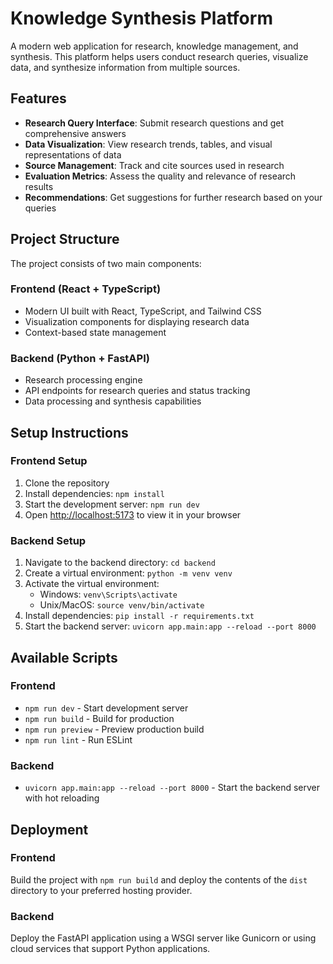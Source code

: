 # Knowledge Synthesis Platform

A modern web application for research, knowledge management, and synthesis. This platform helps users conduct research queries, visualize data, and synthesize information from multiple sources.

## Features

- **Research Query Interface**: Submit research questions and get comprehensive answers
- **Data Visualization**: View research trends, tables, and visual representations of data
- **Source Management**: Track and cite sources used in research
- **Evaluation Metrics**: Assess the quality and relevance of research results
- **Recommendations**: Get suggestions for further research based on your queries

## Project Structure

The project consists of two main components:

### Frontend (React + TypeScript)
- Modern UI built with React, TypeScript, and Tailwind CSS
- Visualization components for displaying research data
- Context-based state management

### Backend (Python + FastAPI)
- Research processing engine
- API endpoints for research queries and status tracking
- Data processing and synthesis capabilities

## Setup Instructions

### Frontend Setup

1. Clone the repository
2. Install dependencies: `npm install`
3. Start the development server: `npm run dev`
4. Open [http://localhost:5173](http://localhost:5173) to view it in your browser

### Backend Setup

1. Navigate to the backend directory: `cd backend`
2. Create a virtual environment: `python -m venv venv`
3. Activate the virtual environment:
   - Windows: `venv\Scripts\activate`
   - Unix/MacOS: `source venv/bin/activate`
4. Install dependencies: `pip install -r requirements.txt`
5. Start the backend server: `uvicorn app.main:app --reload --port 8000`

## Available Scripts

### Frontend
- `npm run dev` - Start development server
- `npm run build` - Build for production
- `npm run preview` - Preview production build
- `npm run lint` - Run ESLint

### Backend
- `uvicorn app.main:app --reload --port 8000` - Start the backend server with hot reloading

## Deployment

### Frontend
Build the project with `npm run build` and deploy the contents of the `dist` directory to your preferred hosting provider.

### Backend
Deploy the FastAPI application using a WSGI server like Gunicorn or using cloud services that support Python applications.
